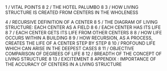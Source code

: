 1 / VITAL POINTS	8
2 / THE HOTEL PALUMBO	8
3 / HOW LIVING STRUCTURE IS CREATED FROM CENTERS IN THE WHOLENESS


4 / RECURSIVE DEFINITION OF A CENTER	8
5 / THE DIAGRAM OF LIVING STRUCTURE: EACH CENTER AS A FIELD	8
6 / EACH CENTER HAS ITS LIFE	8
7 / EACH CENTER GETS ITS LIFE FROM OTHER CENTERS	8
8 / HOW LIFE OCCURS WITHIN A BUILDING	8
9 / HOW RECURSION, AS A PROCESS, CREATES THE LIFE OF A CENTER STEP BY STEP	8
10 / PROFOUND LIFE WHICH CAN ARISE IN THE DEEPEST CASES	8
11 / OBJECTIVE COMPARISON OF DEGREES OF LIFE	8
12 / BREADTH OF THE CONCEPT OF LIVING STRUCTURE	8
13 / EXCITEMENT	8
APPENDIX : IMPORTANCE OF THE ACCURACY OF CENTERS IN A LIVING STRUCTURE
